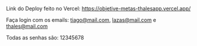 Link do Deploy feito no Vercel: https://objetive-metas-thalesapp.vercel.app/

Faça login com os emails: tiago@mail.com, lazas@mail.com e thales@mail.com

Todas as senhas são: 12345678

